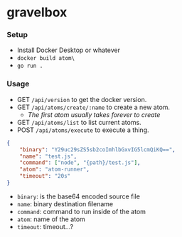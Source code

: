 # gravelbox

### Setup
* Install Docker Desktop or whatever
* `docker build atom\`
* `go run .`

### Usage
* GET `/api/version` to get the docker version.
* GET `/api/atoms/create/:name` to create a new atom.
    * *The first atom usually takes forever to create*
* GET `/api/atoms/list` to list current atoms.
* POST `/api/atoms/execute` to execute a thing.
```json
{
	"binary": "Y29uc29sZS5sb2coImhlbGxvIG5lcmQiKQ==",
	"name": "test.js",
	"command": ["node", "{path}/test.js"],
	"atom": "atom-runner",
	"timeout": "20s"
}
```
* `binary`: is the base64 encoded source file
* `name`: binary destination filename
* `command`: command to run inside of the atom
* `atom`: name of the atom
* `timeout`: timeout...?